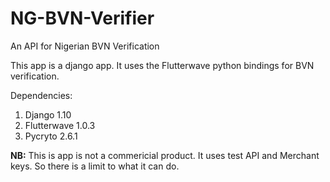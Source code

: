 # NG-BVN-Verifier
An API for Nigerian BVN Verification

This app is a django app. It uses the Flutterwave python bindings for BVN verification.

Dependencies:
<p>
<ol>
  <li>Django 1.10</li>
  <li>Flutterwave 1.0.3</li>
  <li> Pycryto 2.6.1</li>
</ol>
<p>

<p>
<b>NB:</b> This is app is not a commericial product. It uses test API and Merchant keys. So there is a limit to what it can do. 
</p>
